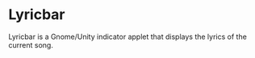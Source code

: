 # Lyricbar

Lyricbar is a Gnome/Unity indicator applet that displays the lyrics of the current song.
